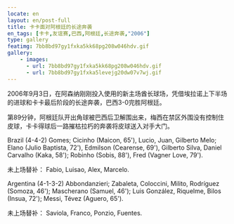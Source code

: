 ```yaml
---
locate: en
layout: en/post-full
title: 卡卡面对阿根廷的长途奔袭
en_tags: [卡卡,友谊赛,巴西,阿根廷,长途奔袭,"2006"]
type: gallery
featimg: 7bb8bd97gy1fxka5kk68pg208w046hdv.gif
gallery:
    - images:
      - url: 7bb8bd97gy1fxka5kk68pg208w046hdv.gif
      - url: 7bb8bd97gy1fxka5levejg20dw07v7wj.gif
---
```


2006年9月3日，在阿森纳刚刚投入使用的新主场酋长球场，凭借埃拉诺上下半场的进球和卡卡最后阶段的长途奔袭，巴西3-0完胜阿根廷。

第89分钟，阿根廷队开出角球被巴西后卫解围出来，梅西在禁区外围没有控制住皮球，卡卡得球后一路摧枯拉朽的奔袭将皮球送入对手大门。

Brazil (4-4-2) Gomes; Cicinho (Maicon, 65'), Lucio, Juan, Gilberto Melo; Elano (Julio Baptista, 72'), Edmilson (Cearense, 69'), Gilberto Silva, Daniel Carvalho (Kaka, 58'); Robinho (Sobis, 88'), Fred (Vagner Love, 79'). 

未上场替补： Fabio, Luisao, Alex, Marcelo.

Argentina (4-1-3-2) Abbondanzieri; Zabaleta, Coloccini, Milito, Rodríguez (Somoza, 46'); Mascherano (Samuel, 46'); Luis González, Riquelme, Bilos (Insua, 72'); Messi, Tévez (Aguero, 65').

未上场替补： Saviola, Franco, Ponzio, Fuentes.
